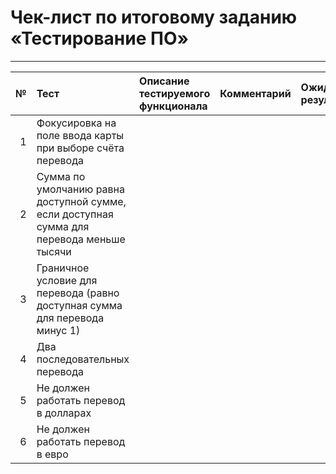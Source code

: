 # Чек-лист по итоговому заданию «Тестирование ПО»
---

| № |  Тест | Описание тестируемого функционала | Комментарий | Ожидаемый результат | Фактический результат | Статус прохождения |
| ---: |  :--- | :--- | :--- | :--- | :--- | :---: |
| 1 |  Фокусировка на поле ввода карты при выборе счёта перевода |  |  |  |  | failed |
| 2 |  Сумма по умолчанию равна доступной сумме, если доступная сумма для перевода меньше тысячи |  |  |  |  | failed |
| 3 |  Граничное условие для перевода (равно доступная сумма для перевода минус 1) |  |  |  |  | failed |
| 4 |  Два последовательных перевода |  |  |  |  | failed |
| 5 |  Не должен работать перевод в долларах |  |  |  |  | failed |
| 6 |  Не должен работать перевод в евро |  |  |  |  | failed |
